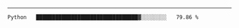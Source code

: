 ---

<!--START_SECTION:waka-->
```text
Python   ████████████████████████████████▓░░░░░░░░   79.86 % 
```
<!--END_SECTION:waka-->


[linkedin]: https://www.linkedin.com/in/mohamed-elh/


